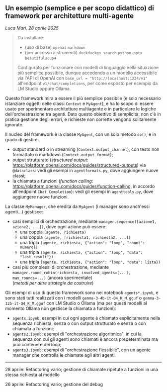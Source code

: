 ## Un esempio (semplice e per scopo didattico) di framework per architetture multi-agente

_Luca Mari, 28 aprile 2025_

> Da installare:
> * (uso di base) `openai` `markdown`
> * (per accesso a strumenti) `duckduckgo_search` `python-pptx` `beautifulsoup4`
>
> Configurato per funzionare con modelli di linguaggio nella situazione più semplice possibile, dunque accedendo a un modello accessibile via l'API di OpenAI con `base_url = "http://localhost:1234/v1"` all'endpoint `v1/chat/completions`, per come esposto per esempio da LM Studio oppure Ollama.

Questo framework mira a essere il più semplice possibile (è solo necessario istanziare oggetti delle classi `Context` e `MyAgent`), e ha lo scopo di essere usato per sperimentare architetture multiagente e in particolare le logiche dell'orchestrazione tra agenti. Dato questo obiettivo di semplicità, non c'è in pratica gestione degli errori, e richieste non corrette vengono solitamente ignorate.

Il nucleo del framework è la classe `MyAgent`, con un solo metodo `do()`, e in grado di gestire:
* output standard o in streaming (`Context.output_channel`), con testo non formattato o markdown (`Context.output_format`);
* output strutturato (_structured output_: https://platform.openai.com/docs/guides/structured-outputs) via `@dataclass`: vedi gli esempi in `agentformats.py`, dove aggiungere nuove classi;
* la chiamata a funzioni (_function calling_: https://platform.openai.com/docs/guides/function-calling, in accordo all'endpoint `Chat Completion`): vedi gli esempi in `agenttools.py`, dove aggiungere nuove funzioni.

La classe `MyManager`, che eredita da `MyAgent` (i manager sono anch'essi agenti...) gestisce:
* casi semplici di orchestrazione, mediante `manager.sequence([azione1, azione2, ...])`, dove ogni azione può essere:
    * una coppia `(agente, richiesta)`
    * una coppia `(agente, [richiesta1, richiesta2, ...])`
    * una tripla `(agente, richiesta, {"action": "loop", "count": numero})`
    * una tripla `(agente, richiesta, {"action": "loop", "data": "last_result"})`
    * una tripla `(agente, richiesta, {"action": "loop", "data": lista})`
* casi più complessi di orchestrazione, mediante `manager.round_robin(richiesta, involved_agents=[...], max_rounds=...)` (ancora sperimentale)  
(_metodi per altre strategie da costruire_)

Gli esempi di uso di questo framework sono nei notebook `agents*.ipynb`, e sono stati tutti realizzati con i modelli `gemma-3-4b-it-Q4_K_M.gguf` o `gemma-3-12b-it-Q4_K_M.gguf` con LM Studio o Ollama (ma per questi modelli al momento Ollama non gestisce la chiamata a funzioni):
* `agents.ipynb`: esempi in cui ogni agente è chiamato esplicitamente nella sequenza richiesta, senza o con output strutturato e senza o con chiamata a funzioni;
* `agents2.ipynb`: esempi di "orchestrazione algoritmica", in cui la sequenza con cui gli agenti sono chiamati è ancora predeterminata ma può contenere dei loop;
* `agents3.ipynb`: esempi di "orchestrazione flessibile", con un agente manager che controlla le chiamate agli altri agenti.

---

28 aprile: Refactoring vario; gestione di chiamate ripetute a funzioni in una stessa richiesta al modello 

26 aprile: Refactoring vario; gestione del debug
